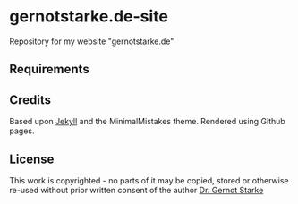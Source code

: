 # gernotstarke.de-site
Repository for my website "gernotstarke.de"

## Requirements

## Credits

Based upon [Jekyll](https://jekyllrb.org) and the MinimalMistakes theme. Rendered using Github pages.

## License
This work is copyrighted - no parts of it may be copied, stored or otherwise re-used without prior written consent
of the author [Dr. Gernot Starke](mailto:gs@gernotstarke.de)
